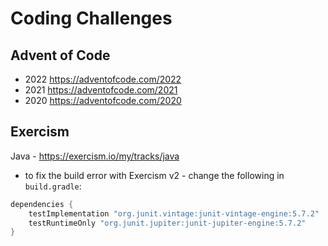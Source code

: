 # Coding Challenges

## Advent of Code

- 2022 https://adventofcode.com/2022
- 2021 https://adventofcode.com/2021
- 2020 https://adventofcode.com/2020

## Exercism

Java - https://exercism.io/my/tracks/java

- to fix the build error with Exercism v2 - change the following in `build.gradle`:

```java
dependencies {
	testImplementation "org.junit.vintage:junit-vintage-engine:5.7.2"
	testRuntimeOnly "org.junit.jupiter:junit-jupiter-engine:5.7.2"
}
```

